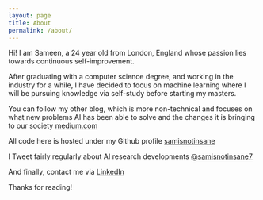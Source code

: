 ```yaml
---
layout: page
title: About
permalink: /about/
---
```


Hi! I am Sameen, a 24 year old from London, England whose passion lies towards continuous self-improvement. 

After graduating with a computer science degree, and working in the industry for a while, I have decided to focus on machine learning where I will be pursuing knowledge via self-study before starting my masters.

You can follow my other blog, which is more non-technical and focuses on what new problems AI has been able to solve and the changes it is bringing to our society [medium.com](https://medium.com/@risingdragon111)

All code here is hosted under my Github profile [samisnotinsane](https://github.com/samisnotinsane)

I Tweet fairly regularly about AI research developments [@samisnotinsane7](https://twitter.com/samisnotinsane7)

And finally, contact me via [LinkedIn](https://www.linkedin.com/in/sameen-islam/)

Thanks for reading!
